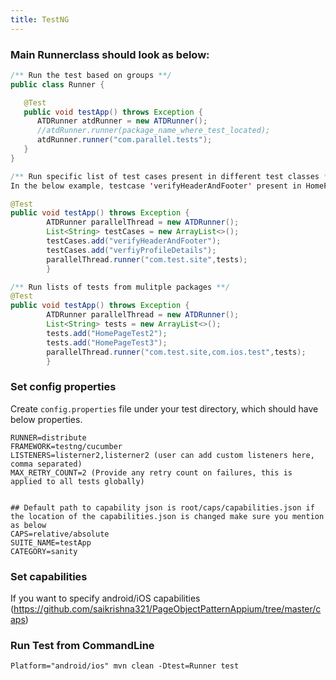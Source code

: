 ```yaml
---
title: TestNG
---
```


### Main Runnerclass should look as below:

```java
/** Run the test based on groups **/
public class Runner {

   @Test
   public void testApp() throws Exception {
      ATDRunner atdRunner = new ATDRunner();
      //atdRunner.runner(package_name_where_test_located);
      atdRunner.runner("com.parallel.tests");
   }
}

/** Run specific list of test cases present in different test classes **/
In the below example, testcase 'verifyHeaderAndFooter' present in HomePage class and testcase 'verfiyMyProfileDetails' present in ProfilePage class has been included for execution. Here testCase is a argument passed through system property.

@Test
public void testApp() throws Exception {
        ATDRunner parallelThread = new ATDRunner();
        List<String> testCases = new ArrayList<>();
        testCases.add("verifyHeaderAndFooter");
        testCases.add("verfiyProfileDetails");
        parallelThread.runner("com.test.site",tests);
        }

/** Run lists of tests from mulitple packages **/
@Test
public void testApp() throws Exception {
        ATDRunner parallelThread = new ATDRunner();
        List<String> tests = new ArrayList<>();
        tests.add("HomePageTest2");
        tests.add("HomePageTest3");
        parallelThread.runner("com.test.site,com.ios.test",tests);
        }

```

### Set config properties

Create `config.properties` file under your test directory, which should have below properties.

   ```
   RUNNER=distribute
   FRAMEWORK=testng/cucumber
   LISTENERS=listerner2,listerner2 (user can add custom listeners here, comma separated)
   MAX_RETRY_COUNT=2 (Provide any retry count on failures, this is applied to all tests globally)


   ## Default path to capability json is root/caps/capabilities.json if the location of the capabilities.json is changed make sure you mention as below
   CAPS=relative/absolute
   SUITE_NAME=testApp
   CATEGORY=sanity
   ```

### Set capabilities
If you want to specify android/iOS capabilities
(https://github.com/saikrishna321/PageObjectPatternAppium/tree/master/caps)

### Run Test from CommandLine

```
Platform="android/ios" mvn clean -Dtest=Runner test
```
